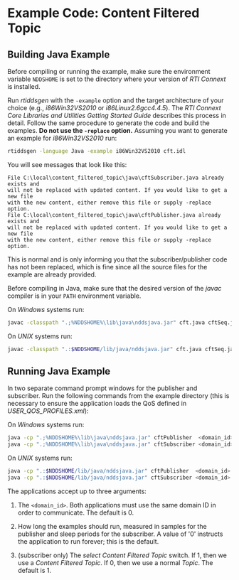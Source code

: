 # Example Code: Content Filtered Topic

## Building Java Example

Before compiling or running the example, make sure the environment variable
`NDDSHOME` is set to the directory where your version of *RTI Connext* is
installed.

Run *rtiddsgen* with the `-example` option and the target architecture of your
choice (e.g., *i86Win32VS2010* or *i86Linux2.6gcc4.4.5*). The *RTI Connext Core
Libraries and Utilities Getting Started Guide* describes this process in detail.
Follow the same procedure to generate the code and build the examples. **Do not
use the `-replace` option.** Assuming you want to generate an example for
*i86Win32VS2010* run:

```sh
rtiddsgen -language Java -example i86Win32VS2010 cft.idl
```

You will see messages that look like this:

```plaintext
File C:\local\content_filtered_topic\java\cftSubscriber.java already exists and
will not be replaced with updated content. If you would like to get a new file
with the new content, either remove this file or supply -replace option.
File C:\local\content_filtered_topic\java\cftPublisher.java already exists and
will not be replaced with updated content. If you would like to get a new file
with the new content, either remove this file or supply -replace option.
```

This is normal and is only informing you that the subscriber/publisher code has
not been replaced, which is fine since all the source files for the example are
already provided.

Before compiling in Java, make sure that the desired version of the *javac*
compiler is in your `PATH` environment variable.

On *Windows* systems run:

```sh
javac -classpath ".;%NDDSHOME%\lib\java\nddsjava.jar" cft.java cftSeq.java cftTypeSupport.java cftTypeCode.java cftDataReader.java cftDataWriter.java cftSubscriber.java cftPublisher.java
```

On *UNIX* systems run:

```sh
javac -classpath ".:$NDDSHOME/lib/java/nddsjava.jar" cft.java cftSeq.java cftTypeSupport.java cftTypeCode.java cftDataReader.java cftDataWriter.java cftSubscriber.java cftPublisher.java
```

## Running Java Example

In two separate command prompt windows for the publisher and subscriber. Run the
following commands from the example directory (this is necessary to ensure the
application loads the QoS defined in *USER_QOS_PROFILES.xml*):

On *Windows* systems run:

```sh
java -cp ".;%NDDSHOME%\lib\java\nddsjava.jar" cftPublisher  <domain_id> <samples_to_send>
java -cp ".;%NDDSHOME%\lib\java\nddsjava.jar" cftSubscriber <domain_id> <sleep_periods> <select_cft>
```

On *UNIX* systems run:

```sh
java -cp ".:$NDDSHOME/lib/java/nddsjava.jar" cftPublisher  <domain_id> <samples_to_send>
java -cp ".:$NDDSHOME/lib/java/nddsjava.jar" cftSubscriber <domain_id> <sleep_periods> <select_cft>
```

The applications accept up to three arguments:

1.  The `<domain_id>`. Both applications must use the same domain ID in order to
    communicate. The default is 0.

2.  How long the examples should run, measured in samples for the publisher and
    sleep periods for the subscriber. A value of '0' instructs the application
    to run forever; this is the default.

3.  (subscriber only) The *select Content Filtered Topic* switch. If 1, then we
    use a *Content Filtered Topic*. If 0, then we use a normal *Topic*. The
    default is 1.
